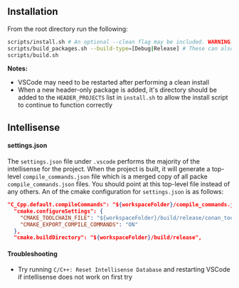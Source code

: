 ## Installation

From the root directory run the following:

```bash
scripts/install.sh # An optional --clean flag may be included. WARNING: This will currently wipe all local conan packages
scripts/build_packages.sh --build-type=[Debug|Release] # These can also be run as a VSCode task
scripts/build.sh
```

**Notes:**

- VSCode may need to be restarted after performing a clean install
- When a new header-only package is added, it's directory should be added to the `HEADER_PROJECTS` list in `install.sh` to allow the install script to continue to function correctly

## Intellisense

#### settings.json

The `settings.json` file under `.vscode` performs the majority of the intellisense for the project. When the project is built, it will generate a top-level `compile_commands.json` file which is a merged copy of all packe `compile_commands.json` files. You should point at this top-level file instead of any others. An of the cmake configuration for `settings.json` is as follows:

```JSON
"C_Cpp.default.compileCommands": "${workspaceFolder}/compile_commands.json",
  "cmake.configureSettings": {
    "CMAKE_TOOLCHAIN_FILE": "${workspaceFolder}/build/release/conan_toolchain.cmake",
    "CMAKE_EXPORT_COMPILE_COMMANDS": "ON"
  },
  "cmake.buildDirectory": "${workspaceFolder}/build/release",
```

#### Troubleshooting

- Try running `C/C++: Reset Intellisense Database` and restarting VSCode if intellisense does not work on first try
